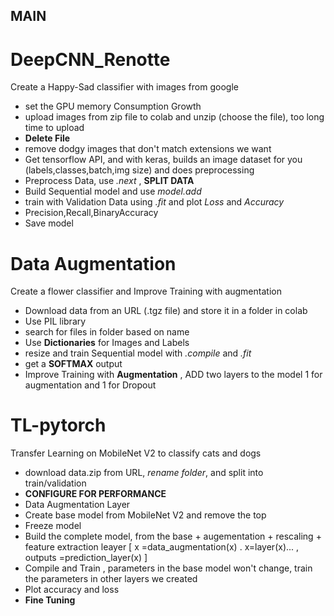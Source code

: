 ## MAIN

# DeepCNN_Renotte
Create a Happy-Sad classifier with images from google
- set the GPU memory Consumption Growth
- upload images from zip file to colab and unzip (choose the file), too long time to upload
- **Delete File**
- remove dodgy images that don't match extensions we want
- Get tensorflow API, and with keras, builds an image dataset for you (labels,classes,batch,img size) and does preprocessing
- Preprocess Data, use *.next* , **SPLIT DATA**
- Build Sequential model and use *model.add*
- train with Validation Data using *.fit* and plot *Loss* and *Accuracy*
- Precision,Recall,BinaryAccuracy
- Save model

# Data Augmentation
Create a flower classifier and Improve Training with augmentation
- Download data from an URL (.tgz file) and store it in a folder in colab
- Use PIL library
- search for files in folder based on name
- Use **Dictionaries** for Images and Labels
- resize and train Sequential model with *.compile* and *.fit*
- get a **SOFTMAX** output
- Improve Training with **Augmentation** , ADD two layers to the model 1 for augmentation and 1 for Dropout

# TL-pytorch
Transfer Learning on MobileNet V2 to classify cats and dogs
- download data.zip from URL, *rename folder*, and split into train/validation
- **CONFIGURE FOR PERFORMANCE**
- Data Augmentation Layer
- Create base model from MobileNet V2 and remove the top
- Freeze model
- Build the complete model, from the base + augementation + rescaling + feature extraction leayer
  [ x =data_augmentation(x) . x=layer(x)... , outputs =prediction_layer(x) ]
- Compile and Train , parameters in the base model won't change, train the parameters in other layers we created
- Plot accuracy and loss
- **Fine Tuning** 


